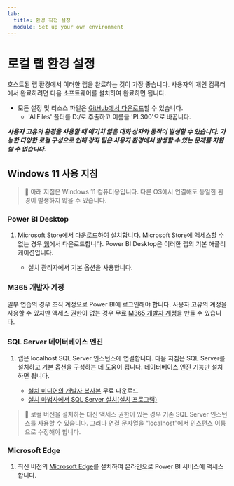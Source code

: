 ```yaml
---
lab:
  title: 환경 직접 설정
  module: Set up your own environment
---
```


# 로컬 랩 환경 설정

호스트된 랩 환경에서 이러한 랩을 완료하는 것이 가장 좋습니다. 사용자의 개인 컴퓨터에서 완료하려면 다음 소프트웨어를 설치하여 완료하면 됩니다.

- 모든 설정 및 리소스 파일은 [GitHub에서 다운로드](https://github.com/MicrosoftLearning/PL-300-Microsoft-Power-BI-Data-Analyst/raw/Main/AllfilesDownload.zip)할 수 있습니다.
  - 'AllFiles' 폴더를 D:/로 추출하고 이름을 'PL300'으로 바꿉니다.

***사용자 고유의 환경을 사용할 때 예기치 않은 대화 상자와 동작이 발생할 수 있습니다. 가능한 다양한 로컬 구성으로 인해 강좌 팀은 사용자 환경에서 발생할 수 있는 문제를 지원할 수 없습니다.***

## Windows 11 사용 지침

> &#128221; 아래 지침은 Windows 11 컴퓨터용입니다. 다른 OS에서 연결해도 동일한 환경이 발생하지 않을 수 있습니다.

### Power BI Desktop

1. Microsoft Store에서 다운로드하여 설치합니다. Microsoft Store에 액세스할 수 없는 경우 [웹](https://www.microsoft.com/download/details.aspx?id=58494)에서 다운로드합니다. Power BI Desktop은 이러한 랩의 기본 애플리케이션입니다.

    - 설치 관리자에서 기본 옵션을 사용합니다.

### M365 개발자 계정

일부 연습의 경우 조직 계정으로 Power BI에 로그인해야 합니다. 사용자 고유의 계정을 사용할 수 있지만 액세스 권한이 없는 경우 무료 [M365 개발자 계정](https://developer.microsoft.com/en-us/microsoft-365/dev-program)을 만들 수 있습니다.

### SQL Server 데이터베이스 엔진

1. 랩은 localhost SQL Server 인스턴스에 연결합니다. 다음 지침은 SQL Server를 설치하고 기본 옵션을 구성하는 데 도움이 됩니다. 데이터베이스 엔진 기능만 설치하면 됩니다.

    - [설치 미디어의 개발자 복사본](https://www.microsoft.com/sql-server/sql-server-downloads?SilentAuth=1&f=255&MSPPError=-2147217396&rtc=1) 무료 다운로드
    - [설치 마법사에서 SQL Server 설치(설치 프로그램)](https://learn.microsoft.com/sql/database-engine/install-windows/install-sql-server-from-the-installation-wizard-setup)

> &#128221; 로컬 버전을 설치하는 대신 액세스 권한이 있는 경우 기존 SQL Server 인스턴스를 사용할 수 있습니다. 그러나 연결 문자열을 “localhost”에서 인스턴스 이름으로 수정해야 합니다.

### Microsoft Edge

1. 최신 버전의 [Microsoft Edge](https://microsoft.com/edge)를 설치하여 온라인으로 Power BI 서비스에 액세스합니다.
